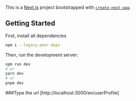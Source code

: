 This is a [Next.js](https://nextjs.org/) project bootstrapped with [`create-next-app`](https://github.com/vercel/next.js/tree/canary/packages/create-next-app).

## Getting Started

First, install all dependencies

```bash
npm i --legacy-peer-deps

```

Then, run the development server:

```bash
npm run dev
# or
yarn dev
# or
pnpm dev
```

###Type the url [http://localhost:3000/en/userProfile]


